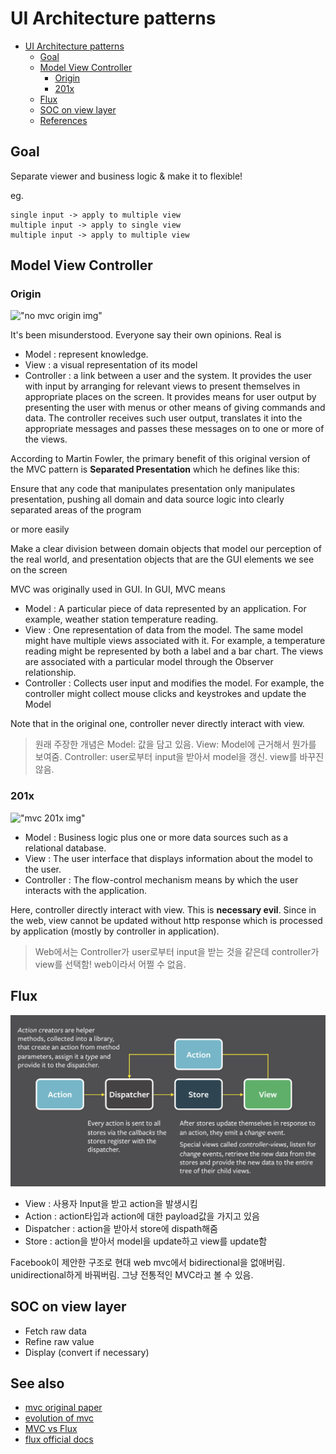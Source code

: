 # UI Architecture patterns

- [UI Architecture patterns](#ui-architecture-patterns)
  - [Goal](#goal)
  - [Model View Controller](#model-view-controller)
    - [Origin](#origin)
    - [201x](#201x)
  - [Flux](#flux)
  - [SOC on view layer](#soc-on-view-layer)
  - [References](#references)

## Goal

Separate viewer and business logic & make it to flexible!

eg.

```text
single input -> apply to multiple view
multiple input -> apply to single view
multiple input -> apply to multiple view
```

## Model View Controller

### Origin

!["no mvc origin img"](./img/mvc_origin.png)

It's been misunderstood. Everyone say their own opinions. Real is

- Model : represent knowledge.
- View : a visual representation of its model
- Controller : a link between a user and the system. It provides the user with input by arranging for relevant views to present themselves in appropriate places on the screen. It provides means for user output by presenting the user with menus or other means of giving commands and data. The controller receives such user output, translates it into the appropriate messages and passes these messages on to one or more of the views.

According to Martin Fowler, the primary benefit of this original version of the MVC pattern is **Separated Presentation** which he defines like this:

Ensure that any code that manipulates presentation only manipulates presentation, pushing all domain and data source logic into clearly separated areas of the program

or more easily

Make a clear division between domain objects that model our perception of the real world, and presentation objects that are the GUI elements we see on the screen

MVC was originally used in GUI. In GUI, MVC means

- Model : A particular piece of data represented by an application. For example, weather station temperature reading.
- View : One representation of data from the model. The same model might have multiple views associated with it. For example, a temperature reading might be represented by both a label and a bar chart. The views are associated with a particular model through the Observer relationship.
- Controller : Collects user input and modifies the model. For example, the controller might collect mouse clicks and keystrokes and update the Model

Note that in the original one, controller never directly interact with view.

> 원래 주장한 개념은 Model: 값을 담고 있음. View: Model에 근거해서 뭔가를 보여줌. Controller: user로부터 input을 받아서 model을 갱신. view를 바꾸진 않음.

### 201x

!["mvc 201x img"](./img/mvc_201x.png)

- Model : Business logic plus one or more data sources such as a relational database.
- View : The user interface that displays information about the model to the user.
- Controller : The flow-control mechanism means by which the user interacts with the application.

Here, controller directly interact with view. This is **necessary evil**. Since in the web, view cannot be updated without http response which is processed by application (mostly by controller in application).

> Web에서는 Controller가 user로부터 input을 받는 것을 같은데 controller가 view를 선택함! web이라서 어쩔 수 없음.

## Flux

![flux-architecture](./img/flux-architecture.png)

- View : 사용자 Input을 받고 action을 발생시킴
- Action : action타입과 action에 대한 payload값을 가지고 있음
- Dispatcher : action을 받아서 store에 dispath해줌
- Store : action을 받아서 model을 update하고 view를 update함

Facebook이 제안한 구조로 현대 web mvc에서 bidirectional을 없애버림. unidirectional하게 바꿔버림. 그냥 전통적인 MVC라고 볼 수 있음.

## SOC on view layer

- Fetch raw data
- Refine raw value
- Display (convert if necessary)

## See also

- [mvc original paper](https://heim.ifi.uio.no/~trygver/2007/MVC_Originals.pdf)
- [evolution of mvc](https://stephenwalther.com/archive/2008/08/24/the-evolution-of-mvc)
- [MVC vs Flux](https://code.i-harness.com/ko-kr/q/1fe5f1e)
- [flux official docs](https://haruair.github.io/flux/docs/overview.html#content)

